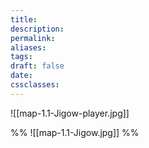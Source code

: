 ```yaml
---
title: 
description: 
permalink: 
aliases: 
tags: 
draft: false
date: 
cssclasses:
---
```


![[map-1.1-Jigow-player.jpg]] 

%%
![[map-1.1-Jigow.jpg]] 
%%